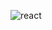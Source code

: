 ![react](https://github.com/naiaragabriela/proj-react/assets/126898837/794ab704-edbb-497a-9e1c-1e146c44eb4d)
